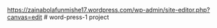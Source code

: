 https://zainabolafunmishe17.wordpress.com/wp-admin/site-editor.php?canvas=edit # word-press-1
project 
